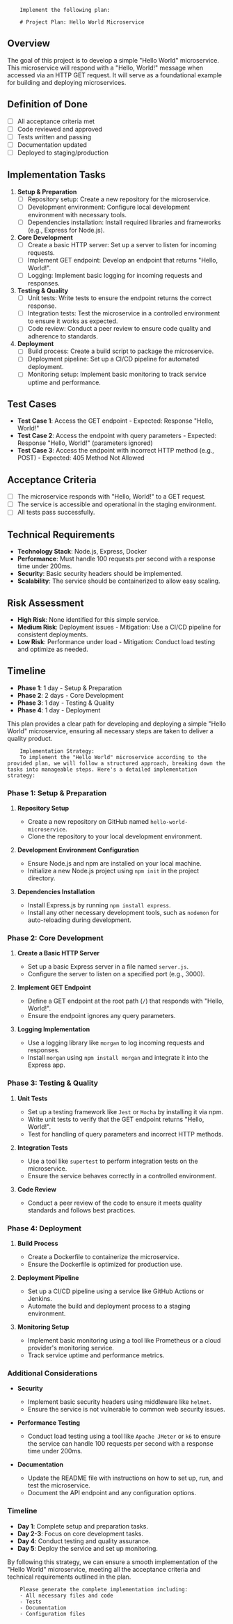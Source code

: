 
        Implement the following plan:
        
        # Project Plan: Hello World Microservice

## Overview
The goal of this project is to develop a simple "Hello World" microservice. This microservice will respond with a "Hello, World!" message when accessed via an HTTP GET request. It will serve as a foundational example for building and deploying microservices.

## Definition of Done
- [ ] All acceptance criteria met
- [ ] Code reviewed and approved
- [ ] Tests written and passing
- [ ] Documentation updated
- [ ] Deployed to staging/production

## Implementation Tasks

1. **Setup & Preparation**
   - [ ] Repository setup: Create a new repository for the microservice.
   - [ ] Development environment: Configure local development environment with necessary tools.
   - [ ] Dependencies installation: Install required libraries and frameworks (e.g., Express for Node.js).

2. **Core Development**
   - [ ] Create a basic HTTP server: Set up a server to listen for incoming requests.
   - [ ] Implement GET endpoint: Develop an endpoint that returns "Hello, World!".
   - [ ] Logging: Implement basic logging for incoming requests and responses.

3. **Testing & Quality**
   - [ ] Unit tests: Write tests to ensure the endpoint returns the correct response.
   - [ ] Integration tests: Test the microservice in a controlled environment to ensure it works as expected.
   - [ ] Code review: Conduct a peer review to ensure code quality and adherence to standards.

4. **Deployment**
   - [ ] Build process: Create a build script to package the microservice.
   - [ ] Deployment pipeline: Set up a CI/CD pipeline for automated deployment.
   - [ ] Monitoring setup: Implement basic monitoring to track service uptime and performance.

## Test Cases
- **Test Case 1**: Access the GET endpoint - Expected: Response "Hello, World!"
- **Test Case 2**: Access the endpoint with query parameters - Expected: Response "Hello, World!" (parameters ignored)
- **Test Case 3**: Access the endpoint with incorrect HTTP method (e.g., POST) - Expected: 405 Method Not Allowed

## Acceptance Criteria
- [ ] The microservice responds with "Hello, World!" to a GET request.
- [ ] The service is accessible and operational in the staging environment.
- [ ] All tests pass successfully.

## Technical Requirements
- **Technology Stack**: Node.js, Express, Docker
- **Performance**: Must handle 100 requests per second with a response time under 200ms.
- **Security**: Basic security headers should be implemented.
- **Scalability**: The service should be containerized to allow easy scaling.

## Risk Assessment
- **High Risk**: None identified for this simple service.
- **Medium Risk**: Deployment issues - Mitigation: Use a CI/CD pipeline for consistent deployments.
- **Low Risk**: Performance under load - Mitigation: Conduct load testing and optimize as needed.

## Timeline
- **Phase 1**: 1 day - Setup & Preparation
- **Phase 2**: 2 days - Core Development
- **Phase 3**: 1 day - Testing & Quality
- **Phase 4**: 1 day - Deployment

This plan provides a clear path for developing and deploying a simple "Hello World" microservice, ensuring all necessary steps are taken to deliver a quality product.
        
        Implementation Strategy:
        To implement the "Hello World" microservice according to the provided plan, we will follow a structured approach, breaking down the tasks into manageable steps. Here's a detailed implementation strategy:

### Phase 1: Setup & Preparation

1. **Repository Setup**
   - Create a new repository on GitHub named `hello-world-microservice`.
   - Clone the repository to your local development environment.

2. **Development Environment Configuration**
   - Ensure Node.js and npm are installed on your local machine.
   - Initialize a new Node.js project using `npm init` in the project directory.

3. **Dependencies Installation**
   - Install Express.js by running `npm install express`.
   - Install any other necessary development tools, such as `nodemon` for auto-reloading during development.

### Phase 2: Core Development

1. **Create a Basic HTTP Server**
   - Set up a basic Express server in a file named `server.js`.
   - Configure the server to listen on a specified port (e.g., 3000).

2. **Implement GET Endpoint**
   - Define a GET endpoint at the root path (`/`) that responds with "Hello, World!".
   - Ensure the endpoint ignores any query parameters.

3. **Logging Implementation**
   - Use a logging library like `morgan` to log incoming requests and responses.
   - Install `morgan` using `npm install morgan` and integrate it into the Express app.

### Phase 3: Testing & Quality

1. **Unit Tests**
   - Set up a testing framework like `Jest` or `Mocha` by installing it via npm.
   - Write unit tests to verify that the GET endpoint returns "Hello, World!".
   - Test for handling of query parameters and incorrect HTTP methods.

2. **Integration Tests**
   - Use a tool like `supertest` to perform integration tests on the microservice.
   - Ensure the service behaves correctly in a controlled environment.

3. **Code Review**
   - Conduct a peer review of the code to ensure it meets quality standards and follows best practices.

### Phase 4: Deployment

1. **Build Process**
   - Create a Dockerfile to containerize the microservice.
   - Ensure the Dockerfile is optimized for production use.

2. **Deployment Pipeline**
   - Set up a CI/CD pipeline using a service like GitHub Actions or Jenkins.
   - Automate the build and deployment process to a staging environment.

3. **Monitoring Setup**
   - Implement basic monitoring using a tool like Prometheus or a cloud provider's monitoring service.
   - Track service uptime and performance metrics.

### Additional Considerations

- **Security**
  - Implement basic security headers using middleware like `helmet`.
  - Ensure the service is not vulnerable to common web security issues.

- **Performance Testing**
  - Conduct load testing using a tool like `Apache JMeter` or `k6` to ensure the service can handle 100 requests per second with a response time under 200ms.

- **Documentation**
  - Update the README file with instructions on how to set up, run, and test the microservice.
  - Document the API endpoint and any configuration options.

### Timeline

- **Day 1**: Complete setup and preparation tasks.
- **Day 2-3**: Focus on core development tasks.
- **Day 4**: Conduct testing and quality assurance.
- **Day 5**: Deploy the service and set up monitoring.

By following this strategy, we can ensure a smooth implementation of the "Hello World" microservice, meeting all the acceptance criteria and technical requirements outlined in the plan.
        
        Please generate the complete implementation including:
        - All necessary files and code
        - Tests
        - Documentation
        - Configuration files
        